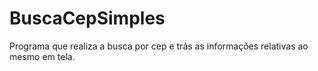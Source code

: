 # BuscaCepSimples
Programa que realiza a busca por cep e trás as informações relativas ao mesmo em tela.
